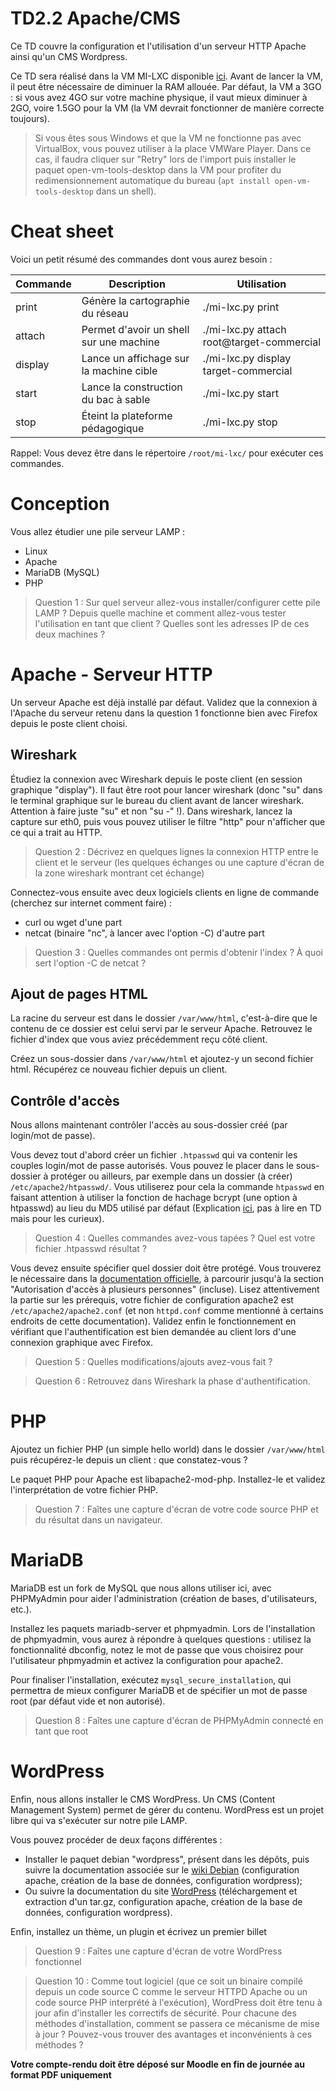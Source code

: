 TD2.2 Apache/CMS
================

Ce TD couvre la configuration et l'utilisation d'un serveur HTTP Apache ainsi qu'un CMS Wordpress.

Ce TD sera réalisé dans la VM MI-LXC disponible [ici](https://filesender.renater.fr/?s=download&token=2ca6036b-49b8-4b4c-93bb-95c5de051400). Avant de lancer la VM, il peut être nécessaire de diminuer la RAM allouée. Par défaut, la VM a 3GO : si vous avez 4GO sur votre machine physique, il vaut mieux diminuer à 2GO, voire 1.5GO pour la VM (la VM devrait fonctionner de manière correcte toujours).

> Si vous êtes sous Windows et que la VM ne fonctionne pas avec VirtualBox, vous pouvez utiliser à la place VMWare Player. Dans ce cas, il faudra cliquer sur "Retry" lors de l'import puis installer le paquet open-vm-tools-desktop dans la VM pour profiter du redimensionnement automatique du bureau (`apt install open-vm-tools-desktop` dans un shell).


Cheat sheet
===========

Voici un petit résumé des commandes dont vous aurez besoin :

| Commande | Description | Utilisation |
| -------- | ----------- | ----------- |
| print    | Génère la cartographie du réseau | ./mi-lxc.py print |
| attach   | Permet d'avoir un shell sur une machine | ./mi-lxc.py attach root@target-commercial |
| display  | Lance un affichage sur la machine cible | ./mi-lxc.py display target-commercial |
| start    | Lance la construction du bac à sable    | ./mi-lxc.py start |
| stop     | Éteint la plateforme pédagogique        | ./mi-lxc.py stop |

Rappel: Vous devez être dans le répertoire `/root/mi-lxc/` pour exécuter ces commandes.


Conception
==========

Vous allez étudier une pile serveur LAMP :

* Linux
* Apache
* MariaDB (MySQL)
* PHP

> Question 1 : Sur quel serveur allez-vous installer/configurer cette pile LAMP ? Depuis quelle machine et comment allez-vous tester l'utilisation en tant que client ? Quelles sont les adresses IP de ces deux machines ?


Apache - Serveur HTTP
=====================

Un serveur Apache est déjà installé par défaut. Validez que la connexion à l'Apache du serveur retenu dans la question 1 fonctionne bien avec Firefox depuis le poste client choisi.

Wireshark
---------

Étudiez la connexion avec Wireshark depuis le poste client (en session graphique "display"). Il faut être root pour lancer wireshark (donc "su" dans le terminal graphique sur le bureau du client avant de lancer wireshark. Attention à faire juste "su" et non "su -" !). Dans wireshark, lancez la capture sur eth0, puis vous pouvez utiliser le filtre "http" pour n'afficher que ce qui a trait au HTTP.

> Question 2 : Décrivez en quelques lignes la connexion HTTP entre le client et le serveur (les quelques échanges ou une capture d'écran de la zone wireshark montrant cet échange)

Connectez-vous ensuite avec deux logiciels clients en ligne de commande (cherchez sur internet comment faire) :

* curl ou wget d'une part
* netcat (binaire "nc", à lancer avec l'option -C) d'autre part

> Question 3 : Quelles commandes ont permis d'obtenir l'index ? À quoi sert l'option -C de netcat ?


Ajout de pages HTML
-----------------------

La racine du serveur est dans le dossier `/var/www/html`, c'est-à-dire que le contenu de ce dossier est celui servi par le serveur Apache. Retrouvez le fichier d'index que vous aviez précédemment reçu côté client.

Créez un sous-dossier dans `/var/www/html` et ajoutez-y un second fichier html. Récupérez ce nouveau fichier depuis un client.


Contrôle d'accès
----------------

Nous allons maintenant contrôler l'accès au sous-dossier créé (par login/mot de passe).

Vous devez tout d'abord créer un fichier `.htpasswd` qui va contenir les couples login/mot de passe autorisés. Vous pouvez le placer dans le sous-dossier à protéger ou ailleurs, par exemple dans un dossier (à créer) `/etc/apache2/htpasswd/`. Vous utiliserez pour cela la commande `htpasswd` en faisant attention à utiliser la fonction de hachage bcrypt (une option à htpasswd) au lieu du MD5 utilisé par défaut (Explication [ici](https://nakedsecurity.sophos.com/2013/11/20/serious-security-how-to-store-your-users-passwords-safely/), pas à lire en TD mais pour les curieux).

> Question 4 : Quelles commandes avez-vous tapées ? Quel est votre fichier .htpasswd résultat ?

Vous devez ensuite spécifier quel dossier doit être protégé. Vous trouverez le nécessaire dans la [documentation officielle](https://httpd.apache.org/docs/2.4/fr/howto/auth.html), à parcourir jusqu'à la section "Autorisation d'accès à plusieurs personnes" (incluse). Lisez attentivement la partie sur les prérequis, votre fichier de configuration apache2 est `/etc/apache2/apache2.conf` (et non `httpd.conf` comme mentionné à certains endroits de cette documentation). Validez enfin le fonctionnement en vérifiant que l'authentification est bien demandée au client lors d'une connexion graphique avec Firefox.

> Question 5 : Quelles modifications/ajouts avez-vous fait ?

> Question 6 : Retrouvez dans Wireshark la phase d'authentification.



PHP
===

Ajoutez un fichier PHP (un simple hello world) dans le dossier `/var/www/html` puis récupérez-le depuis un client : que constatez-vous ?

Le paquet PHP pour Apache est libapache2-mod-php. Installez-le et validez l'interprétation de votre fichier PHP.

> Question 7 : Faîtes une capture d'écran de votre code source PHP et du résultat dans un navigateur.


MariaDB
=======

MariaDB est un fork de MySQL que nous allons utiliser ici, avec PHPMyAdmin pour aider l'administration (création de bases, d'utilisateurs, etc.).

Installez les paquets mariadb-server et phpmyadmin. Lors de l'installation de phpmyadmin, vous aurez à répondre à quelques questions : utilisez la fonctionnalité dbconfig, notez le mot de passe que vous choisirez pour l'utilisateur phpmyadmin et activez la configuration pour apache2.

Pour finaliser l'installation, exécutez `mysql_secure_installation`, qui permettra de mieux configurer MariaDB et de spécifier un mot de passe root (par défaut vide et non autorisé).

> Question 8 : Faîtes une capture d'écran de PHPMyAdmin connecté en tant que root


WordPress
=========

Enfin, nous allons installer le CMS WordPress. Un CMS (Content Management System) permet de gérer du contenu. WordPress est un projet libre qui va s'exécuter sur notre pile LAMP.

Vous pouvez procéder de deux façons différentes :

* Installer le paquet debian "wordpress", présent dans les dépôts, puis suivre la documentation associée sur le [wiki Debian](https://wiki.debian.org/WordPress) (configuration apache, création de la base de données, configuration wordpress);
* Ou suivre la documentation du site [WordPress](https://fr.wordpress.org/txt-install/) (téléchargement et extraction d'un tar.gz, configuration apache, création de la base de données, configuration wordpress).

Enfin, installez un thème, un plugin et écrivez un premier billet

> Question 9 : Faîtes une capture d'écran de votre WordPress fonctionnel

> Question 10 : Comme tout logiciel (que ce soit un binaire compilé depuis un code source C comme le serveur HTTPD Apache ou un code source PHP interprété à l'exécution), WordPress doit être tenu à jour afin d'installer les correctifs de sécurité. Pour chacune des méthodes d'installation, comment se passera ce mécanisme de mise à jour ? Pouvez-vous trouver des avantages et inconvénients à ces méthodes ?

**Votre compte-rendu doit être déposé sur Moodle en fin de journée au format PDF uniquement**
